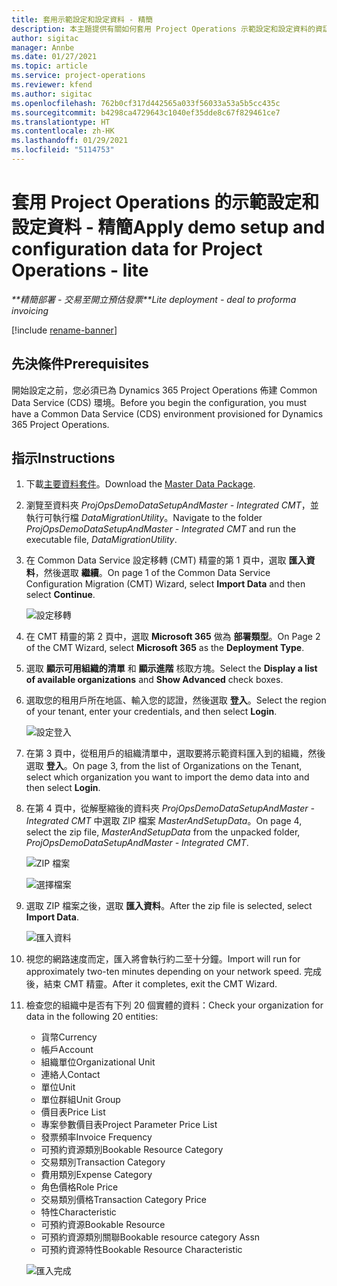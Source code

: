 ```yaml
---
title: 套用示範設定和設定資料 - 精簡
description: 本主題提供有關如何套用 Project Operations 示範設定和設定資料的資訊。
author: sigitac
manager: Annbe
ms.date: 01/27/2021
ms.topic: article
ms.service: project-operations
ms.reviewer: kfend
ms.author: sigitac
ms.openlocfilehash: 762b0cf317d442565a033f56033a53a5b5cc435c
ms.sourcegitcommit: b4298ca4729643c1040ef35dde8c67f829461ce7
ms.translationtype: HT
ms.contentlocale: zh-HK
ms.lasthandoff: 01/29/2021
ms.locfileid: "5114753"
---
```

# <a name="apply-demo-setup-and-configuration-data-for-project-operations---lite"></a><span data-ttu-id="6aa4e-103">套用 Project Operations 的示範設定和設定資料 - 精簡</span><span class="sxs-lookup"><span data-stu-id="6aa4e-103">Apply demo setup and configuration data for Project Operations - lite</span></span> 

<span data-ttu-id="6aa4e-104">_\*\*精簡部署 - 交易至開立預估發票_</span><span class="sxs-lookup"><span data-stu-id="6aa4e-104">_\*\*Lite deployment - deal to proforma invoicing_</span></span>

[!include [rename-banner](~/includes/cc-data-platform-banner.md)]

## <a name="prerequisites"></a><span data-ttu-id="6aa4e-105">先決條件</span><span class="sxs-lookup"><span data-stu-id="6aa4e-105">Prerequisites</span></span>

<span data-ttu-id="6aa4e-106">開始設定之前，您必須已為 Dynamics 365 Project Operations 佈建 Common Data Service (CDS) 環境。</span><span class="sxs-lookup"><span data-stu-id="6aa4e-106">Before you begin the configuration, you must have a Common Data Service (CDS) environment provisioned for Dynamics 365 Project Operations.</span></span>


## <a name="instructions"></a><span data-ttu-id="6aa4e-107">指示</span><span class="sxs-lookup"><span data-stu-id="6aa4e-107">Instructions</span></span>

1. <span data-ttu-id="6aa4e-108">下載[主要資料套件](https://download.microsoft.com/download/3/4/1/341bf279-a64f-4baa-af31-ce624859b518/ProjOpsSampleSetupData%20-%20CE%20only%20CMT.zip)。</span><span class="sxs-lookup"><span data-stu-id="6aa4e-108">Download the [Master Data Package](https://download.microsoft.com/download/3/4/1/341bf279-a64f-4baa-af31-ce624859b518/ProjOpsSampleSetupData%20-%20CE%20only%20CMT.zip).</span></span> 
2. <span data-ttu-id="6aa4e-109">瀏覽至資料夾 *ProjOpsDemoDataSetupAndMaster - Integrated CMT*，並執行可執行檔 *DataMigrationUtility*。</span><span class="sxs-lookup"><span data-stu-id="6aa4e-109">Navigate to the folder *ProjOpsDemoDataSetupAndMaster - Integrated CMT* and run the executable file, *DataMigrationUtility*.</span></span>
3. <span data-ttu-id="6aa4e-110">在 Common Data Service 設定移轉 (CMT) 精靈的第 1 頁中，選取 **匯入資料**，然後選取 **繼續**。</span><span class="sxs-lookup"><span data-stu-id="6aa4e-110">On page 1 of the Common Data Service Configuration Migration (CMT) Wizard, select **Import Data** and then select **Continue**.</span></span>

    ![設定移轉](./media/1ConfigurationMigration.png)

4. <span data-ttu-id="6aa4e-112">在 CMT 精靈的第 2 頁中，選取 **Microsoft 365** 做為 **部署類型**。</span><span class="sxs-lookup"><span data-stu-id="6aa4e-112">On Page 2 of the CMT Wizard, select **Microsoft 365** as the **Deployment Type**.</span></span>
5. <span data-ttu-id="6aa4e-113">選取 **顯示可用組織的清單** 和 **顯示進階** 核取方塊。</span><span class="sxs-lookup"><span data-stu-id="6aa4e-113">Select the **Display a list of available organizations** and **Show Advanced** check boxes.</span></span>
6. <span data-ttu-id="6aa4e-114">選取您的租用戶所在地區、輸入您的認證，然後選取 **登入**。</span><span class="sxs-lookup"><span data-stu-id="6aa4e-114">Select the region of your tenant, enter your credentials, and then select **Login**.</span></span>

   ![設定登入](./media/2ConfigurationSignin.png)

7. <span data-ttu-id="6aa4e-116">在第 3 頁中，從租用戶的組織清單中，選取要將示範資料匯入到的組織，然後選取 **登入**。</span><span class="sxs-lookup"><span data-stu-id="6aa4e-116">On page 3, from the list of Organizations on the Tenant, select which organization you want to import the demo data into and then select **Login**.</span></span>
8. <span data-ttu-id="6aa4e-117">在第 4 頁中，從解壓縮後的資料夾 *ProjOpsDemoDataSetupAndMaster - Integrated CMT* 中選取 ZIP 檔案 *MasterAndSetupData*。</span><span class="sxs-lookup"><span data-stu-id="6aa4e-117">On page 4, select the zip file, *MasterAndSetupData* from the unpacked folder, *ProjOpsDemoDataSetupAndMaster - Integrated CMT*.</span></span>

   ![ZIP 檔案](./media/3ZipFile.png)

   ![選擇檔案](./media/4SelectAFile.png)

9. <span data-ttu-id="6aa4e-120">選取 ZIP 檔案之後，選取 **匯入資料**。</span><span class="sxs-lookup"><span data-stu-id="6aa4e-120">After the zip file is selected, select **Import Data**.</span></span>

   ![匯入資料](./media/5ImportData.png)

10. <span data-ttu-id="6aa4e-122">視您的網路速度而定，匯入將會執行約二至十分鐘。</span><span class="sxs-lookup"><span data-stu-id="6aa4e-122">Import will run for approximately two-ten minutes depending on your network speed.</span></span> <span data-ttu-id="6aa4e-123">完成後，結束 CMT 精靈。</span><span class="sxs-lookup"><span data-stu-id="6aa4e-123">After it completes, exit the CMT Wizard.</span></span> 
11. <span data-ttu-id="6aa4e-124">檢查您的組織中是否有下列 20 個實體的資料：</span><span class="sxs-lookup"><span data-stu-id="6aa4e-124">Check your organization for data in the following 20 entities:</span></span>

    -   <span data-ttu-id="6aa4e-125">貨幣</span><span class="sxs-lookup"><span data-stu-id="6aa4e-125">Currency</span></span>
    -   <span data-ttu-id="6aa4e-126">帳戶</span><span class="sxs-lookup"><span data-stu-id="6aa4e-126">Account</span></span>
    -   <span data-ttu-id="6aa4e-127">組織單位</span><span class="sxs-lookup"><span data-stu-id="6aa4e-127">Organizational Unit</span></span>
    -   <span data-ttu-id="6aa4e-128">連絡人</span><span class="sxs-lookup"><span data-stu-id="6aa4e-128">Contact</span></span>
    -   <span data-ttu-id="6aa4e-129">單位</span><span class="sxs-lookup"><span data-stu-id="6aa4e-129">Unit</span></span>
    -   <span data-ttu-id="6aa4e-130">單位群組</span><span class="sxs-lookup"><span data-stu-id="6aa4e-130">Unit Group</span></span>
    -   <span data-ttu-id="6aa4e-131">價目表</span><span class="sxs-lookup"><span data-stu-id="6aa4e-131">Price List</span></span>
    -   <span data-ttu-id="6aa4e-132">專案參數價目表</span><span class="sxs-lookup"><span data-stu-id="6aa4e-132">Project Parameter Price List</span></span> 
    -   <span data-ttu-id="6aa4e-133">發票頻率</span><span class="sxs-lookup"><span data-stu-id="6aa4e-133">Invoice Frequency</span></span>
    -   <span data-ttu-id="6aa4e-134">可預約資源類別</span><span class="sxs-lookup"><span data-stu-id="6aa4e-134">Bookable Resource Category</span></span>
    -   <span data-ttu-id="6aa4e-135">交易類別</span><span class="sxs-lookup"><span data-stu-id="6aa4e-135">Transaction Category</span></span>
    -   <span data-ttu-id="6aa4e-136">費用類別</span><span class="sxs-lookup"><span data-stu-id="6aa4e-136">Expense Category</span></span>
    -   <span data-ttu-id="6aa4e-137">角色價格</span><span class="sxs-lookup"><span data-stu-id="6aa4e-137">Role Price</span></span>
    -   <span data-ttu-id="6aa4e-138">交易類別價格</span><span class="sxs-lookup"><span data-stu-id="6aa4e-138">Transaction Category Price</span></span>
    -   <span data-ttu-id="6aa4e-139">特性</span><span class="sxs-lookup"><span data-stu-id="6aa4e-139">Characteristic</span></span>
    -   <span data-ttu-id="6aa4e-140">可預約資源</span><span class="sxs-lookup"><span data-stu-id="6aa4e-140">Bookable Resource</span></span>
    -   <span data-ttu-id="6aa4e-141">可預約資源類別關聯</span><span class="sxs-lookup"><span data-stu-id="6aa4e-141">Bookable resource category Assn</span></span>
    -   <span data-ttu-id="6aa4e-142">可預約資源特性</span><span class="sxs-lookup"><span data-stu-id="6aa4e-142">Bookable Resource Characteristic</span></span>

    ![匯入完成](./media/6CompleteImport.png)
